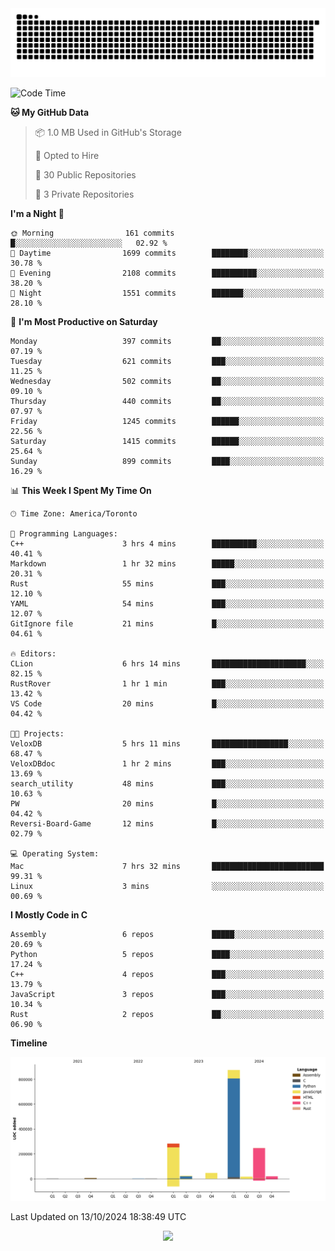 <picture>
  <source media="(prefers-color-scheme: dark)" srcset="https://raw.githubusercontent.com/kkli08/kkli08/output/github-contribution-grid-snake-dark.svg">
  <source media="(prefers-color-scheme: light)" srcset="https://raw.githubusercontent.com/kkli08/kkli08/output/github-contribution-grid-snake.svg">
  <img alt="github contribution grid snake animation" src="https://raw.githubusercontent.com/kkli08/kkli08/output/github-contribution-grid-snake.svg">
</picture>


<!--START_SECTION:waka-->
![Code Time](http://img.shields.io/badge/Code%20Time-17%20hrs%2054%20mins-blue)

**🐱 My GitHub Data** 

> 📦 1.0 MB Used in GitHub's Storage 
 > 
> 💼 Opted to Hire
 > 
> 📜 30 Public Repositories 
 > 
> 🔑 3 Private Repositories 
 > 
**I'm a Night 🦉** 

```text
🌞 Morning                161 commits         █░░░░░░░░░░░░░░░░░░░░░░░░   02.92 % 
🌆 Daytime                1699 commits        ████████░░░░░░░░░░░░░░░░░   30.78 % 
🌃 Evening                2108 commits        ██████████░░░░░░░░░░░░░░░   38.20 % 
🌙 Night                  1551 commits        ███████░░░░░░░░░░░░░░░░░░   28.10 % 
```
📅 **I'm Most Productive on Saturday** 

```text
Monday                   397 commits         ██░░░░░░░░░░░░░░░░░░░░░░░   07.19 % 
Tuesday                  621 commits         ███░░░░░░░░░░░░░░░░░░░░░░   11.25 % 
Wednesday                502 commits         ██░░░░░░░░░░░░░░░░░░░░░░░   09.10 % 
Thursday                 440 commits         ██░░░░░░░░░░░░░░░░░░░░░░░   07.97 % 
Friday                   1245 commits        ██████░░░░░░░░░░░░░░░░░░░   22.56 % 
Saturday                 1415 commits        ██████░░░░░░░░░░░░░░░░░░░   25.64 % 
Sunday                   899 commits         ████░░░░░░░░░░░░░░░░░░░░░   16.29 % 
```


📊 **This Week I Spent My Time On** 

```text
🕑︎ Time Zone: America/Toronto

💬 Programming Languages: 
C++                      3 hrs 4 mins        ██████████░░░░░░░░░░░░░░░   40.41 % 
Markdown                 1 hr 32 mins        █████░░░░░░░░░░░░░░░░░░░░   20.31 % 
Rust                     55 mins             ███░░░░░░░░░░░░░░░░░░░░░░   12.10 % 
YAML                     54 mins             ███░░░░░░░░░░░░░░░░░░░░░░   12.07 % 
GitIgnore file           21 mins             █░░░░░░░░░░░░░░░░░░░░░░░░   04.61 % 

🔥 Editors: 
CLion                    6 hrs 14 mins       █████████████████████░░░░   82.15 % 
RustRover                1 hr 1 min          ███░░░░░░░░░░░░░░░░░░░░░░   13.42 % 
VS Code                  20 mins             █░░░░░░░░░░░░░░░░░░░░░░░░   04.42 % 

🐱‍💻 Projects: 
VeloxDB                  5 hrs 11 mins       █████████████████░░░░░░░░   68.47 % 
VeloxDBdoc               1 hr 2 mins         ███░░░░░░░░░░░░░░░░░░░░░░   13.69 % 
search_utility           48 mins             ███░░░░░░░░░░░░░░░░░░░░░░   10.63 % 
PW                       20 mins             █░░░░░░░░░░░░░░░░░░░░░░░░   04.42 % 
Reversi-Board-Game       12 mins             █░░░░░░░░░░░░░░░░░░░░░░░░   02.79 % 

💻 Operating System: 
Mac                      7 hrs 32 mins       █████████████████████████   99.31 % 
Linux                    3 mins              ░░░░░░░░░░░░░░░░░░░░░░░░░   00.69 % 
```

**I Mostly Code in C** 

```text
Assembly                 6 repos             █████░░░░░░░░░░░░░░░░░░░░   20.69 % 
Python                   5 repos             ████░░░░░░░░░░░░░░░░░░░░░   17.24 % 
C++                      4 repos             ███░░░░░░░░░░░░░░░░░░░░░░   13.79 % 
JavaScript               3 repos             ███░░░░░░░░░░░░░░░░░░░░░░   10.34 % 
Rust                     2 repos             ██░░░░░░░░░░░░░░░░░░░░░░░   06.90 % 
```



**Timeline**

![Lines of Code chart](https://raw.githubusercontent.com/kkli08/kkli08/main/assets/bar_graph.png)


 Last Updated on 13/10/2024 18:38:49 UTC
<!--END_SECTION:waka-->


<div align="center">
    <img  src="https://github-readme-streak-stats.herokuapp.com/?user=kkli08&theme=cobalt" />
</div>

<br/>
<br/>
<br/>
